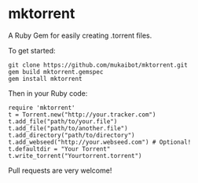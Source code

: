 mktorrent
=========

A Ruby Gem for easily creating .torrent files.

To get started:

    git clone https://github.com/mukaibot/mktorrent.git
    gem build mktorrent.gemspec
    gem install mktorrent

Then in your Ruby code:

    require 'mktorrent'
    t = Torrent.new("http://your.tracker.com")
    t.add_file("path/to/your.file")
    t.add_file("path/to/another.file")
    t.add_directory("path/to/directory")
    t.add_webseed("http://your.webseed.com") # Optional!
    t.defaultdir = "Your Torrent"
    t.write_torrent("Yourtorrent.torrent")

Pull requests are very welcome!
